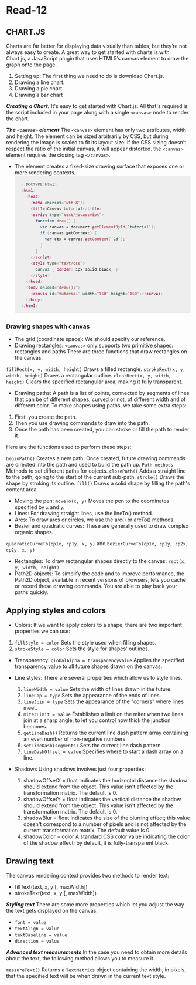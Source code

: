 # Read-12

## CHART.JS
Charts are far better for displaying data visually than tables, but they’re not always easy to create.
A great way to get started with charts is with Chart.js, a JavaScript plugin that uses HTML5’s canvas element to draw the graph onto the page.
1. Setting up: The first thing we need to do is download Chart.js.
1. Drawing a line chart.
1. Drawing a pie chart.
1. Drawing a bar chart

***Creating a Chart:*** 
It's easy to get started with Chart.js. All that's required is the script included in your page along with a single `<canvas>` node to render the chart.

***The `<canvas>` element***
The `<canvas>` element has only two attributes, width and height. The element can be sized arbitrarily by CSS, but during rendering the image is scaled to fit its layout size: if the CSS sizing doesn't respect the ratio of the initial canvas, it will appear distorted. the `<canvas>` element requires the closing tag `</canvas>`.
* The <canvas> element creates a fixed-size drawing surface that exposes one or more rendering contexts.
![canvas](canvas.png)

### Drawing shapes with canvas
* The grid (coordinate space): We should specify our reference.
* Drawing rectangles: `<canvas>` only supports two primitive shapes: rectangles and paths 
There are three functions that draw rectangles on the canvas:

`fillRect(x, y, width, height)`
Draws a filled rectangle.
`strokeRect(x, y, width, height)`
Draws a rectangular outline.
`clearRect(x, y, width, height)`
Clears the specified rectangular area, making it fully transparent.

* Drawing paths: A path is a list of points, connected by segments of lines that can be of different shapes, curved or not, of different width and of different color. To make shapes using paths, we take some extra steps:
1. First, you create the path.
1. Then you use drawing commands to draw into the path.
1. Once the path has been created, you can stroke or fill the path to render it.

Here are the functions used to perform these steps:

`beginPath()`
Creates a new path. Once created, future drawing commands are directed into the path and used to build the path up.
`Path methods`
Methods to set different paths for objects.
`closePath()`
Adds a straight line to the path, going to the start of the current sub-path.
`stroke()`
Draws the shape by stroking its outline.
`fill()`
Draws a solid shape by filling the path's content area.

* Moving the pen:
`moveTo(x, y)`
Moves the pen to the coordinates specified by `x` and `y`.
* Lines: For drawing straight lines, use the lineTo() method.
* Arcs: To draw arcs or circles, we use the arc() or arcTo() methods.
* Bezier and quadratic curves:
These are generally used to draw complex organic shapes.

`quadraticCurveTo(cp1x, cp1y, x, y)` 
and 
`bezierCurveTo(cp1x, cp1y, cp2x, cp2y, x, y)`

* Rectangles: To draw rectangular shapes directly to the canvas: `rect(x, y, width, height)`
* Path2D objects: To simplify the code and to improve performance, the Path2D object, available in recent versions of browsers, lets you cache or record these drawing commands. You are able to play back your paths quickly.

## Applying styles and colors
* Colors:
If we want to apply colors to a shape, there are two important properties we can use:
1. `fillStyle = color`
Sets the style used when filling shapes.
1. `strokeStyle = color`
Sets the style for shapes' outlines.
* Transparency: 
`globalAlpha = transparencyValue`
Applies the specified transparency value to all future shapes drawn on the canvas.
* Line styles: 
There are several properties which allow us to style lines.

  1. `lineWidth = value`
Sets the width of lines drawn in the future.
  1. `lineCap = type`
Sets the appearance of the ends of lines.
  1. `lineJoin = type`
Sets the appearance of the "corners" where lines meet.
  1. `miterLimit = value`
Establishes a limit on the miter when two lines join at a sharp angle, to let you control how thick the junction becomes.
  1. `getLineDash()`
Returns the current line dash pattern array containing an even number of non-negative numbers.
  1. `setLineDash(segments)`
Sets the current line dash pattern.
  1. `lineDashOffset = value`
Specifies where to start a dash array on a line.
* Shadows
Using shadows involves just four properties:

  1. shadowOffsetX = float
Indicates the horizontal distance the shadow should extend from the object. This value isn't affected by the transformation matrix. The default is 0.
  1. shadowOffsetY = float
Indicates the vertical distance the shadow should extend from the object. This value isn't affected by the transformation matrix. The default is 0.
  1. shadowBlur = float
Indicates the size of the blurring effect; this value doesn't correspond to a number of pixels and is not affected by the current transformation matrix. The default value is 0.
  1. shadowColor = color
A standard CSS color value indicating the color of the shadow effect; by default, it is fully-transparent black.
## Drawing text
The canvas rendering context provides two methods to render text:
* fillText(text, x, y [, maxWidth])
* strokeText(text, x, y [, maxWidth])

***Styling text***
There are some more properties which let you adjust the way the text gets displayed on the canvas:
* `font = value`
* `textAlign = value`
* `textBaseline = value`
* `direction = value`

***Advanced text measurements***
In the case you need to obtain more details about the text, the following method allows you to measure it.

`measureText()`
Returns a `TextMetrics` object containing the width, in pixels, that the specified text will be when drawn in the current text style.
